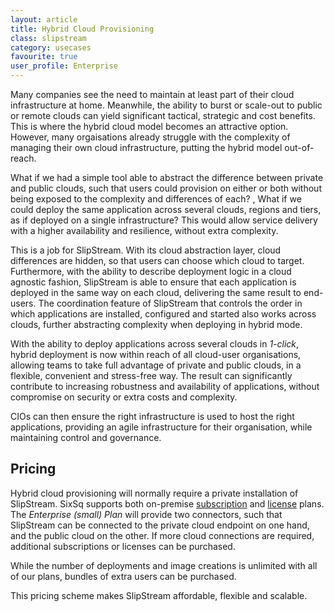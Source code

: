 ```yaml
---
layout: article
title: Hybrid Cloud Provisioning
class: slipstream
category: usecases
favourite: true
user_profile: Enterprise
---
```


Many companies see the need to maintain at least part of their cloud infrastructure at home. Meanwhile, the ability to burst or scale-out to public or remote clouds can yield significant tactical, strategic and cost benefits. This is where the hybrid cloud model becomes an attractive option. However, many orgaisations already struggle with the complexity of managing their own cloud infrastructure, putting the hybrid model out-of-reach.

What if we had a simple tool able to abstract the difference between private and public clouds, such that users could provision on either or both without being exposed to the complexity and differences of each? , What if we could deploy the same application across several clouds, regions and tiers, as if deployed on a single infrastructure? This would allow service delivery with a higher availability and resilience, without extra complexity.

This is a job for SlipStream. With its cloud abstraction layer, cloud differences are hidden, so that users can choose which cloud to target. Furthermore, with the ability to describe deployment logic in a cloud agnostic fashion, SlipStream is able to ensure that each application is deployed in the same way on each cloud, delivering the same result to end-users. The coordination feature of SlipStream that controls the order in which applications are installed, configured and started also works across clouds, further abstracting complexity when deploying in hybrid mode.

With the ability to deploy applications across several clouds in *1-click*, hybrid deployment is now within reach of all cloud-user organisations, allowing teams to take full advantage of private and public clouds, in a flexible, convenient and stress-free way. The result can significantly contribute to increasing robustness and availability of applications, without compromise on security or extra costs and complexity.

CIOs can then ensure the right infrastructure is used to host the right applications, providing an agile infrastructure for their organisation, while maintaining control and governance.


Pricing
----

Hybrid cloud provisioning will normally require a private installation of SlipStream. SixSq supports both on-premise [subscription](/products/slipstream-pricing.html#on-premise-subscription-plan) and [license](/products/slipstream-pricing.html#on-premise-license-plan) plans. The *Enterprise (small) Plan* will provide two connectors, such that SlipStream can be connected to the private cloud endpoint on one hand, and the public cloud on the other. If more cloud connections are required, additional subscriptions or licenses can be purchased.

While the number of deployments and image creations is unlimited with all of our plans, bundles of extra users can be purchased.

This pricing scheme makes SlipStream affordable, flexible and scalable.
